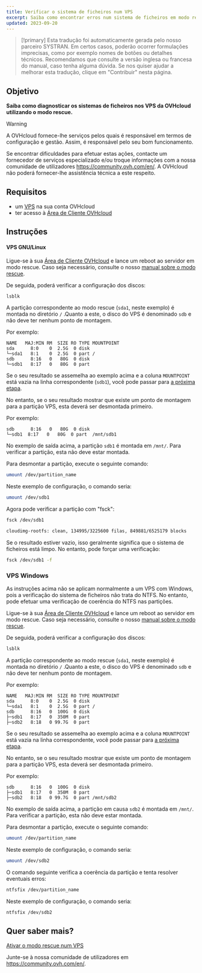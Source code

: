 ```yaml
---
title: Verificar o sistema de ficheiros num VPS
excerpt: Saiba como encontrar erros num sistema de ficheiros em modo rescue
updated: 2023-09-20
---
```


> [!primary]
> Esta tradução foi automaticamente gerada pelo nosso parceiro SYSTRAN. Em certos casos, poderão ocorrer formulações imprecisas, como por exemplo nomes de botões ou detalhes técnicos. Recomendamos que consulte a versão inglesa ou francesa do manual, caso tenha alguma dúvida. Se nos quiser ajudar a melhorar esta tradução, clique em "Contribuir" nesta página.
>

## Objetivo

**Saiba como diagnosticar os sistemas de ficheiros nos VPS da OVHcloud utilizando o modo rescue.**

> [!warning]
>A OVHcloud fornece-lhe serviços pelos quais é responsável em termos de configuração e gestão. Assim, é responsável pelo seu bom funcionamento.
>
>Se encontrar dificuldades para efetuar estas ações, contacte um fornecedor de serviços especializado e/ou troque informações com a nossa comunidade de utilizadores <https://community.ovh.com/en/>. A OVHcloud não poderá fornecer-lhe assistência técnica a este respeito.
>

## Requisitos

- um [VPS](https://www.ovhcloud.com/pt/vps/) na sua conta OVHcloud
- ter acesso à [Área de Cliente OVHcloud](https://www.ovh.com/auth/?action=gotomanager&from=https://www.ovh.pt/&ovhSubsidiary=pt)

## Instruções

#### VPS GNU/Linux

Ligue-se à sua [Área de Cliente OVHcloud](https://www.ovh.com/auth/?action=gotomanager&from=https://www.ovh.pt/&ovhSubsidiary=pt) e lance um reboot ao servidor em modo rescue. Caso seja necessário, consulte o nosso [manual sobre o modo rescue](/pages/bare_metal_cloud/virtual_private_servers/rescue).

De seguida, poderá verificar a configuração dos discos:

```bash
lsblk
```

A partição correspondente ao modo rescue (`sda1`, neste exemplo) é montada no diretório `/` .Quanto a este, o disco do VPS é denominado `sdb` e não deve ter nenhum ponto de montagem.

Por exemplo:

```console
NAME   MAJ:MIN RM  SIZE RO TYPE MOUNTPOINT
sda      8:0    0  2.5G  0 disk
└─sda1   8:1    0  2.5G  0 part /
sdb      8:16   0   80G  0 disk
└─sdb1   8:17   0   80G  0 part  
```

Se o seu resultado se assemelha ao exemplo acima e a coluna `MOUNTPOINT` está vazia na linha correspondente (`sdb1`), você pode passar para [a próxima etapa](#fscheck).

No entanto, se o seu resultado mostrar que existe um ponto de montagem para a partição VPS, esta deverá ser desmontada primeiro.

Por exemplo:

```console
sdb      8:16   0   80G  0 disk
└─sdb1  8:17   0   80G  0 part  /mnt/sdb1
```

No exemplo de saída acima, a partição `sdb1` é montada em `/mnt/`. Para verificar a partição, esta não deve estar montada.

Para desmontar a partição, execute o seguinte comando:

```bash
umount /dev/partition_name
```

Neste exemplo de configuração, o comando seria:

```bash
umount /dev/sdb1
```

<a name="fscheck"></a>

Agora pode verificar a partição com "fsck":

```bash
fsck /dev/sdb1

cloudimg-rootfs: clean, 134995/3225600 filas, 849881/6525179 blocks
```

Se o resultado estiver vazio, isso geralmente significa que o sistema de ficheiros está limpo. No entanto, pode forçar uma verificação:

```bash
fsck /dev/sdb1 -f
```

### VPS Windows

As instruções acima não se aplicam normalmente a um VPS com Windows, pois a verificação do sistema de ficheiros não trata do NTFS. No entanto, pode efetuar uma verificação de coerência do NTFS nas partições.

Ligue-se à sua [Área de Cliente OVHcloud](https://www.ovh.com/auth/?action=gotomanager&from=https://www.ovh.pt/&ovhSubsidiary=pt) e lance um reboot ao servidor em modo rescue. Caso seja necessário, consulte o nosso [manual sobre o modo rescue](/pages/bare_metal_cloud/virtual_private_servers/rescue).

De seguida, poderá verificar a configuração dos discos:

```bash
lsblk
```

A partição correspondente ao modo rescue (`sda1`, neste exemplo) é montada no diretório `/` .Quanto a este, o disco do VPS é denominado `sdb` e não deve ter nenhum ponto de montagem.

Por exemplo:

```console
NAME   MAJ:MIN RM  SIZE RO TYPE MOUNTPOINT
sda      8:0    0  2.5G  0 disk
└─sda1   8:1    0  2.5G  0 part /
sdb      8:16   0  100G  0 disk
├─sdb1   8:17   0  350M  0 part 
├─sdb2   8:18   0 99.7G  0 part 
```

Se o seu resultado se assemelha ao exemplo acima e a coluna `MOUNTPOINT` está vazia na linha correspondente, você pode passar para [a próxima etapa](#fscheckwin).

No entanto, se o seu resultado mostrar que existe um ponto de montagem para a partição VPS, esta deverá ser desmontada primeiro.

Por exemplo:

```console
sdb      8:16   0  100G  0 disk
├─sdb1   8:17   0  350M  0 part
├─sdb2   8:18   0 99.7G  0 part /mnt/sdb2
```

No exemplo de saída acima, a partição em causa `sdb2` é montada em `/mnt/`. Para verificar a partição, esta não deve estar montada.

Para desmontar a partição, execute o seguinte comando:

```bash
umount /dev/partition_name
```

Neste exemplo de configuração, o comando seria:

```bash
umount /dev/sdb2
```

<a name="fscheckwin"></a>

O comando seguinte verifica a coerência da partição e tenta resolver eventuais erros:

```bash
ntfsfix /dev/partition_name
```

Neste exemplo de configuração, o comando seria:

```bash
ntfsfix /dev/sdb2
```

## Quer saber mais?

[Ativar o modo rescue num VPS](/pages/bare_metal_cloud/virtual_private_servers/rescue)

Junte-se à nossa comunidade de utilizadores em <https://community.ovh.com/en/>.
